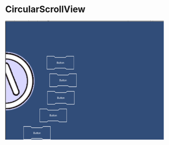 # CircularScrollView
![image](https://github.com/apperdog/CircularScrollView/blob/master/QQ%E5%9B%BE%E7%89%8720180404182352.png)

